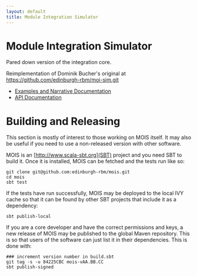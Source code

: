 ```yaml
---
layout: default
title: Module Integration Simulator
---
```


Module Integration Simulator
============================

Pared down version of the integration core.

Reimplementation of Dominik Bucher's original at
https://github.com/edinburgh-rbm/moi-sim.git

  * [Examples and Narrative Documentation](https://edinburgh-rbm.github.io/mois-examples/)
  * [API Documentation](https://edinburgh-rbm.github.io/api/current)

Building and Releasing
======================

This section is mostly of interest to those working on MOIS itself. It
may also be useful if you need to use a non-released version with
other software.

MOIS is an [http://www.scala-sbt.org](SBT) project and you need SBT to
build it. Once it is installed, MOIS can be fetched and the tests run
like so:

~~~~
git clone git@github.com:edinburgh-rbm/mois.git
cd mois
sbt test
~~~~

If the tests have run successfully, MOIS may be deployed to the local
IVY cache so that it can be found by other SBT projects that include
it as a dependency:

~~~~
sbt publish-local
~~~~

If you are a core developer and have the correct permissions and keys,
a new release of MOIS may be published to the global Maven
repository. This is so that users of the software can just list it in
their dependencies. This is done with:

~~~~
### increment version number in build.sbt
git tag -s -u 84225CBC mois-vAA.BB.CC
sbt publish-signed
~~~~
